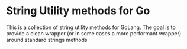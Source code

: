 # String Utility methods for Go

This is a collection of string utility methods for GoLang. The goal is to provide a clean wrapper (or in some cases a more performant wrapper) around standard strings methods
